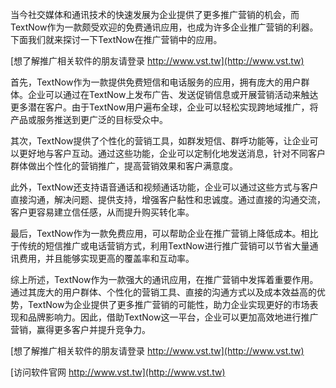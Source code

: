 当今社交媒体和通讯技术的快速发展为企业提供了更多推广营销的机会，而TextNow作为一款颇受欢迎的免费通讯应用，也成为许多企业推广营销的利器。下面我们就来探讨一下TextNow在推广营销中的应用。

[想了解推广相关软件的朋友请登录 http://www.vst.tw](http://www.vst.tw)

首先，TextNow作为一款提供免费短信和电话服务的应用，拥有庞大的用户群体。企业可以通过在TextNow上发布广告、发送促销信息或开展营销活动来触达更多潜在客户。由于TextNow用户遍布全球，企业可以轻松实现跨地域推广，将产品或服务推送到更广泛的目标受众中。

其次，TextNow提供了个性化的营销工具，如群发短信、群呼功能等，让企业可以更好地与客户互动。通过这些功能，企业可以定制化地发送消息，针对不同客户群体做出个性化的营销推广，提高营销效果和客户满意度。

此外，TextNow还支持语音通话和视频通话功能，企业可以通过这些方式与客户直接沟通，解决问题、提供支持，增强客户黏性和忠诚度。通过直接的沟通交流，客户更容易建立信任感，从而提升购买转化率。

最后，TextNow作为一款免费应用，可以帮助企业在推广营销上降低成本。相比于传统的短信推广或电话营销方式，利用TextNow进行推广营销可以节省大量通讯费用，并且能够实现更高的覆盖率和互动率。

综上所述，TextNow作为一款强大的通讯应用，在推广营销中发挥着重要作用。通过其庞大的用户群体、个性化的营销工具、直接的沟通方式以及成本效益高的优势，TextNow为企业提供了更多推广营销的可能性，助力企业实现更好的市场表现和品牌影响力。因此，借助TextNow这一平台，企业可以更加高效地进行推广营销，赢得更多客户并提升竞争力。

[想了解推广相关软件的朋友请登录 http://www.vst.tw](http://www.vst.tw)


[访问软件官网 http://www.vst.tw](http://www.vst.tw)
